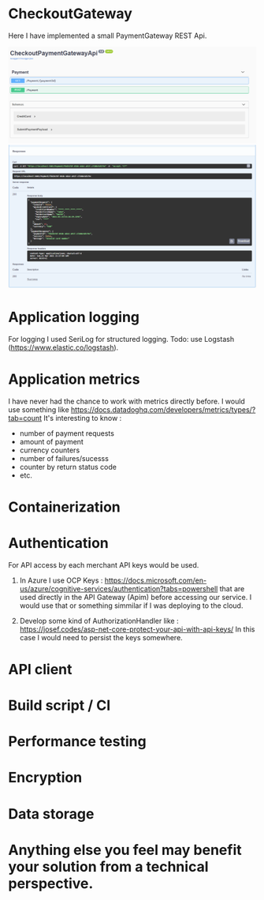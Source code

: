 # CheckoutGateway
Here I have implemented a small PaymentGateway REST Api. 

![Swagger APIs](pic1.PNG "Swagger APIs")
![Swagger Response](pic2.PNG "Swagger Response")

# Application logging
For logging I used SeriLog for structured logging. 
Todo: use Logstash (https://www.elastic.co/logstash). 

# Application metrics
I have never had the chance to work with metrics directly before.
I would use something like https://docs.datadoghq.com/developers/metrics/types/?tab=count
It's interesting to know :
- number of payment requests
- amount of payment
- currency counters
- number of failures/sucesss
- counter by return status code
- etc. 

# Containerization

# Authentication
For API access by each merchant API keys would be used. 

1. In Azure I use OCP Keys :
https://docs.microsoft.com/en-us/azure/cognitive-services/authentication?tabs=powershell
that are used directly in the API Gateway (Apim) before accessing our service. 
I would use that or something simmilar if I was deploying to the cloud. 

2. Develop some kind of AuthorizationHandler like : 
https://josef.codes/asp-net-core-protect-your-api-with-api-keys/ 
In this case I would need to persist the keys somewhere.

# API client

# Build script / CI

# Performance testing

# Encryption

# Data storage

# Anything else you feel may benefit your solution from a technical perspective.
